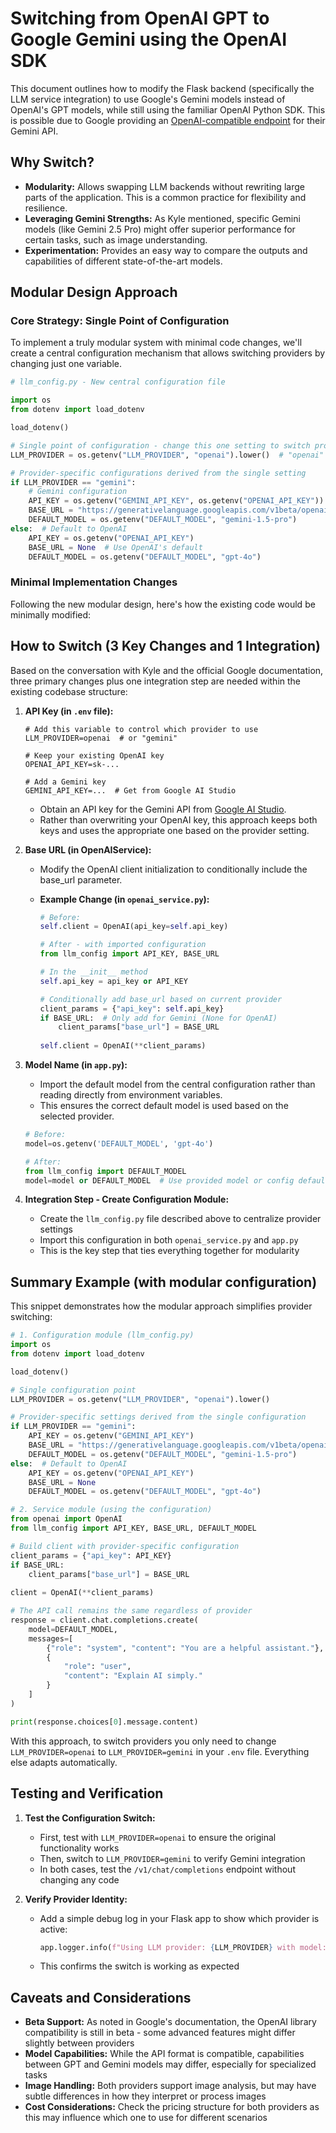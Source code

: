 # Switching from OpenAI GPT to Google Gemini using the OpenAI SDK

This document outlines how to modify the Flask backend (specifically the LLM service integration) to use Google's Gemini models instead of OpenAI's GPT models, while still using the familiar OpenAI Python SDK. This is possible due to Google providing an [OpenAI-compatible endpoint](https://ai.google.dev/gemini-api/docs/openai) for their Gemini API.

## Why Switch?

*   **Modularity:** Allows swapping LLM backends without rewriting large parts of the application. This is a common practice for flexibility and resilience.
*   **Leveraging Gemini Strengths:** As Kyle mentioned, specific Gemini models (like Gemini 2.5 Pro) might offer superior performance for certain tasks, such as image understanding.
*   **Experimentation:** Provides an easy way to compare the outputs and capabilities of different state-of-the-art models.

## Modular Design Approach

### Core Strategy: Single Point of Configuration

To implement a truly modular system with minimal code changes, we'll create a central configuration mechanism that allows switching providers by changing just one variable.

```python
# llm_config.py - New central configuration file

import os
from dotenv import load_dotenv

load_dotenv()

# Single point of configuration - change this one setting to switch providers
LLM_PROVIDER = os.getenv("LLM_PROVIDER", "openai").lower()  # "openai" or "gemini"

# Provider-specific configurations derived from the single setting
if LLM_PROVIDER == "gemini":
    # Gemini configuration
    API_KEY = os.getenv("GEMINI_API_KEY", os.getenv("OPENAI_API_KEY"))  # Fallback support
    BASE_URL = "https://generativelanguage.googleapis.com/v1beta/openai/"
    DEFAULT_MODEL = os.getenv("DEFAULT_MODEL", "gemini-1.5-pro")
else:  # Default to OpenAI
    API_KEY = os.getenv("OPENAI_API_KEY")
    BASE_URL = None  # Use OpenAI's default
    DEFAULT_MODEL = os.getenv("DEFAULT_MODEL", "gpt-4o")
```

### Minimal Implementation Changes

Following the new modular design, here's how the existing code would be minimally modified:

## How to Switch (3 Key Changes and 1 Integration)

Based on the conversation with Kyle and the official Google documentation, three primary changes plus one integration step are needed within the existing codebase structure:

1.  **API Key (in `.env` file):**
    ```
    # Add this variable to control which provider to use
    LLM_PROVIDER=openai  # or "gemini"
    
    # Keep your existing OpenAI key
    OPENAI_API_KEY=sk-...
    
    # Add a Gemini key
    GEMINI_API_KEY=...  # Get from Google AI Studio
    ```

    *   Obtain an API key for the Gemini API from [Google AI Studio](https://aistudio.google.com/app/apikey).
    *   Rather than overwriting your OpenAI key, this approach keeps both keys and uses the appropriate one based on the provider setting.

2.  **Base URL (in OpenAIService):**
    *   Modify the OpenAI client initialization to conditionally include the base_url parameter.
    *   **Example Change (in `openai_service.py`):**
    
        ```python
        # Before:
        self.client = OpenAI(api_key=self.api_key)
        
        # After - with imported configuration
        from llm_config import API_KEY, BASE_URL
        
        # In the __init__ method
        self.api_key = api_key or API_KEY
        
        # Conditionally add base_url based on current provider
        client_params = {"api_key": self.api_key}
        if BASE_URL:  # Only add for Gemini (None for OpenAI)
            client_params["base_url"] = BASE_URL
            
        self.client = OpenAI(**client_params)
        ```

3.  **Model Name (in `app.py`):**
    *   Import the default model from the central configuration rather than reading directly from environment variables.
    *   This ensures the correct default model is used based on the selected provider.
    
    ```python
    # Before:
    model=os.getenv('DEFAULT_MODEL', 'gpt-4o')
    
    # After:
    from llm_config import DEFAULT_MODEL
    model=model or DEFAULT_MODEL  # Use provided model or config default
    ```
    
4.  **Integration Step - Create Configuration Module:**
    *   Create the `llm_config.py` file described above to centralize provider settings
    *   Import this configuration in both `openai_service.py` and `app.py`
    *   This is the key step that ties everything together for modularity

## Summary Example (with modular configuration)

This snippet demonstrates how the modular approach simplifies provider switching:

```python
# 1. Configuration module (llm_config.py)
import os
from dotenv import load_dotenv

load_dotenv()

# Single configuration point
LLM_PROVIDER = os.getenv("LLM_PROVIDER", "openai").lower()

# Provider-specific settings derived from the single configuration
if LLM_PROVIDER == "gemini":
    API_KEY = os.getenv("GEMINI_API_KEY")
    BASE_URL = "https://generativelanguage.googleapis.com/v1beta/openai/"
    DEFAULT_MODEL = os.getenv("DEFAULT_MODEL", "gemini-1.5-pro")
else:  # Default to OpenAI
    API_KEY = os.getenv("OPENAI_API_KEY")
    BASE_URL = None
    DEFAULT_MODEL = os.getenv("DEFAULT_MODEL", "gpt-4o")

# 2. Service module (using the configuration)
from openai import OpenAI
from llm_config import API_KEY, BASE_URL, DEFAULT_MODEL

# Build client with provider-specific configuration
client_params = {"api_key": API_KEY}
if BASE_URL:
    client_params["base_url"] = BASE_URL
    
client = OpenAI(**client_params)

# The API call remains the same regardless of provider
response = client.chat.completions.create(
    model=DEFAULT_MODEL,
    messages=[
        {"role": "system", "content": "You are a helpful assistant."},
        {
            "role": "user",
            "content": "Explain AI simply."
        }
    ]
)

print(response.choices[0].message.content)
```

With this approach, to switch providers you only need to change `LLM_PROVIDER=openai` to `LLM_PROVIDER=gemini` in your `.env` file. Everything else adapts automatically.

## Testing and Verification

1. **Test the Configuration Switch:**
   * First, test with `LLM_PROVIDER=openai` to ensure the original functionality works
   * Then, switch to `LLM_PROVIDER=gemini` to verify Gemini integration
   * In both cases, test the `/v1/chat/completions` endpoint without changing any code

2. **Verify Provider Identity:**
   * Add a simple debug log in your Flask app to show which provider is active:
     ```python
     app.logger.info(f"Using LLM provider: {LLM_PROVIDER} with model: {DEFAULT_MODEL}")
     ```
   * This confirms the switch is working as expected

## Caveats and Considerations

* **Beta Support:** As noted in Google's documentation, the OpenAI library compatibility is still in beta - some advanced features might differ slightly between providers
* **Model Capabilities:** While the API format is compatible, capabilities between GPT and Gemini models may differ, especially for specialized tasks
* **Image Handling:** Both providers support image analysis, but may have subtle differences in how they interpret or process images
* **Cost Considerations:** Check the pricing structure for both providers as this may influence which one to use for different scenarios
